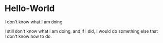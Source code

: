 # Hello-World
I don't know what I am doing


I still don't know what I am doing, and if I did, I would do something else that I don't know how to do.
